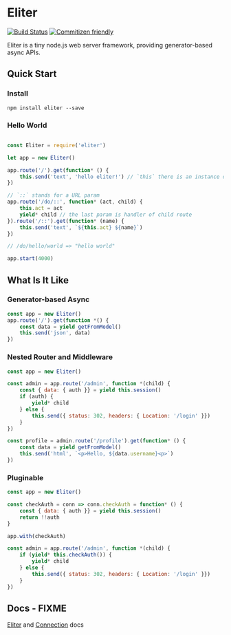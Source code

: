 # Eliter

[![Build Status](https://travis-ci.org/nameoverflow/eliter.svg?branch=master)](https://travis-ci.org/nameoverflow/eliter)
[![Commitizen friendly](https://img.shields.io/badge/commitizen-friendly-brightgreen.svg)](http://commitizen.github.io/cz-cli/)

Eliter is a tiny node.js web server framework, providing generator-based async APIs.




## Quick Start

### Install

```
npm install eliter --save
```

### Hello World

```javascript

const Eliter = require('eliter')

let app = new Eliter()

app.route('/').get(function* () {
    this.send('text', 'hello eliter!') // `this` there is an instance of class Connection
})

// `::` stands for a URL param
app.route('/do/::', function* (act, child) {
    this.act = act
    yield* child // the last param is handler of child route
}).route('/::').get(function* (name) {
    this.send('text', `${this.act} ${name}`)
})

// /do/hello/world => "hello world"

app.start(4000)

```

## What Is It Like

### Generator-based Async

```js
const app = new Eliter()
app.route('/').get(function *() {
    const data = yield getFromModel()
    this.send('json', data)
})
```

### Nested Router and Middleware

```js
const app = new Eliter()

const admin = app.route('/admin', function *(child) {
    const { data: { auth }} = yield this.session()
    if (auth) {
        yield* child
    } else {
        this.send({ status: 302, headers: { Location: '/login' }})
    }
})

const profile = admin.route('/profile').get(function* () {
    const data = yield getFromModel()
    this.send('html', `<p>Hello, ${data.username}<p>`)
})
```

### Pluginable

```js
const app = new Eliter()

const checkAuth = conn => conn.checkAuth = function* () {
    const { data: { auth }} = yield this.session()
    return !!auth
}

app.with(checkAuth)

const admin = app.route('/admin', function *(child) {
    if (yield* this.checkAuth()) {
        yield* child
    } else {
        this.send({ status: 302, headers: { Location: '/login' }})
    }
})
```

## Docs - FIXME

[Eliter](https://github.com/nameoverflow/eliter/blob/master/docs/index.md) and [Connection](https://github.com/nameoverflow/eliter/blob/master/docs/Connection.md) docs
